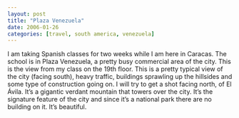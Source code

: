 ```yaml
---
layout: post
title: "Plaza Venezuela"
date: 2006-01-26
categories: [travel, south america, venezuela]
---
```

I am taking Spanish classes for two weeks while I am here in Caracas. The school is in Plaza Venezuela, a pretty busy commercial area of the city. This is the view from my class on the 19th floor. This is a pretty typical view of the city (facing south), heavy traffic, buildings sprawling up the hillsides and some type of construction going on.
I will try to get a shot facing north, of El Ávila. It’s a gigantic verdant mountain that towers over the city. It’s the signature feature of the city and since it’s a national park there are no building on it. It’s beautiful.
